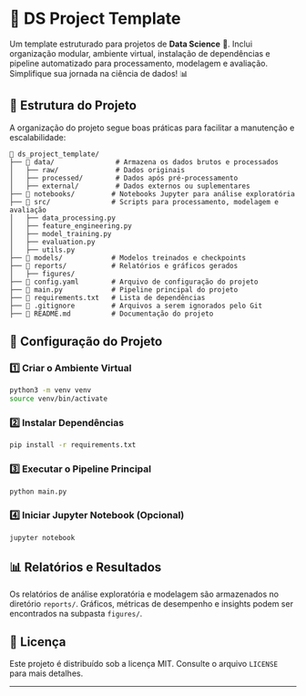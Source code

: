 # 🧪 DS Project Template

Um template estruturado para projetos de **Data Science** 🚀. Inclui organização modular, ambiente virtual, instalação de dependências e pipeline automatizado para processamento, modelagem e avaliação. Simplifique sua jornada na ciência de dados! 📊

## 📁 Estrutura do Projeto

A organização do projeto segue boas práticas para facilitar a manutenção e escalabilidade:

```
📂 ds_project_template/
├── 📂 data/               # Armazena os dados brutos e processados
│   ├── raw/              # Dados originais
│   ├── processed/        # Dados após pré-processamento
│   ├── external/         # Dados externos ou suplementares
├── 📂 notebooks/         # Notebooks Jupyter para análise exploratória
├── 📂 src/               # Scripts para processamento, modelagem e avaliação
│   ├── data_processing.py
│   ├── feature_engineering.py
│   ├── model_training.py
│   ├── evaluation.py
│   ├── utils.py
├── 📂 models/            # Modelos treinados e checkpoints
├── 📂 reports/           # Relatórios e gráficos gerados
│   ├── figures/
├── 📜 config.yaml        # Arquivo de configuração do projeto
├── 📜 main.py            # Pipeline principal do projeto
├── 📜 requirements.txt   # Lista de dependências
├── 📜 .gitignore         # Arquivos a serem ignorados pelo Git
├── 📜 README.md          # Documentação do projeto
```

## 🚀 Configuração do Projeto

### 1️⃣ Criar o Ambiente Virtual

```bash
python3 -m venv venv
source venv/bin/activate
```

### 2️⃣ Instalar Dependências

```bash
pip install -r requirements.txt
```

### 3️⃣ Executar o Pipeline Principal

```bash
python main.py
```

### 4️⃣ Iniciar Jupyter Notebook (Opcional)

```bash
jupyter notebook
```

## 📊 Relatórios e Resultados

Os relatórios de análise exploratória e modelagem são armazenados no diretório `reports/`. Gráficos, métricas de desempenho e insights podem ser encontrados na subpasta `figures/`.

## 📜 Licença

Este projeto é distribuído sob a licença MIT. Consulte o arquivo `LICENSE` para mais detalhes.

---
